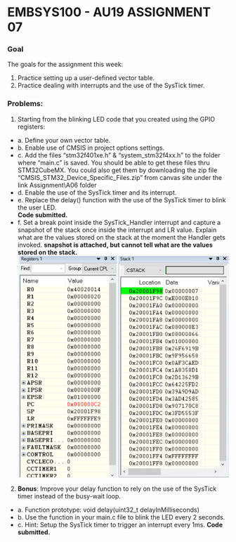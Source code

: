 ﻿# EMBSYS100 - AU19 ASSIGNMENT 07
### Goal
The goals for the assignment this week:
1. Practice setting up a user-defined vector table.
2. Practice dealing with interrupts and the use of the SysTick timer.

### Problems:
1. Starting from the blinking LED code that you created using the GPIO registers:
* a. Define your own vector table.
* b. Enable use of CMSIS in project options settings.
* c. Add the files “stm32f401xe.h” & “system_stm32f4xx.h” to the folder where “main.c” is saved. You should be able to get these files thru STM32CubeMX. You could also get them by downloading the zip file “CMSIS_STM32_Device_Specific_Files.zip” from canvas site under the link Assignment\A06 folder
* d. Enable the use of the SysTick timer and its interrupt.
* e. Replace the delay() function with the use of the SysTick timer to blink the user LED.  
__Code submitted.__
* f. Set a break point inside the SysTick_Handler interrupt and capture a snapshot of the stack once inside the interrupt and LR value. Explain what are the values stored on the stack at the moment the Handler gets invoked.
__snapshot is attached, but cannot tell what are the values stored on the stack.__ 
![screenshot for stack and registers](https://github.com/dayao-live/EMBSYS100---AU19/blob/master/assignment07/snapshot.PNG)


2. __Bonus__: Improve your delay function to rely on the use of the SysTick timer instead of the busy-wait loop.
* a. Function prototype: void delay(uint32_t delayInMilliseconds)
* b. Use the function in your main.c file to blink the LED every 2 seconds.
* c. Hint: Setup the SysTick timer to trigger an interrupt every 1ms.
__Code submitted.__  
